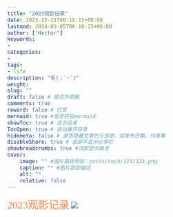 ```yaml
---
title: "2023观影记录"
date: 2023-12-31T00:18:15+08:00
lastmod: 2024-05-05T00:18:15+08:00
author: ["Hector"]
keywords: 
- 
categories: 
- 
tags: 
- life
description: "有(；′⌒`)"
weight:
slug: ""
draft: false # 是否为草稿
comments: true
reward: false # 打赏
mermaid: true #是否开启mermaid
showToc: true # 显示目录
TocOpen: true # 自动展开目录
hidemeta: false # 是否隐藏文章的元信息，如发布日期、作者等
disableShare: true # 底部不显示分享栏
showbreadcrumbs: true #顶部显示路径
cover:
    image: "" #图片路径例如：posts/tech/123/123.png
    caption: "" #图片底部描述
    alt: ""
    relative: false
---
```

<font color =FF8247 size = "5" face = "微软雅黑">2023观影记录</font>
![](/img/2023观影记录.jpg)


